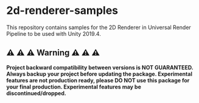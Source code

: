 # 2d-renderer-samples
This repository contains samples for the 2D Renderer in Universal Render Pipeline to be used with Unity 2019.4.

## ⚠️ ⚠️ ⚠️ Warning ⚠️ ⚠️ ⚠️

**Project backward compatibility between versions is NOT GUARANTEED. Always backup your project before updating the package. Experimental features are not production ready, please DO NOT use this package for your final production. Experimental features may be discontinued/dropped.**
